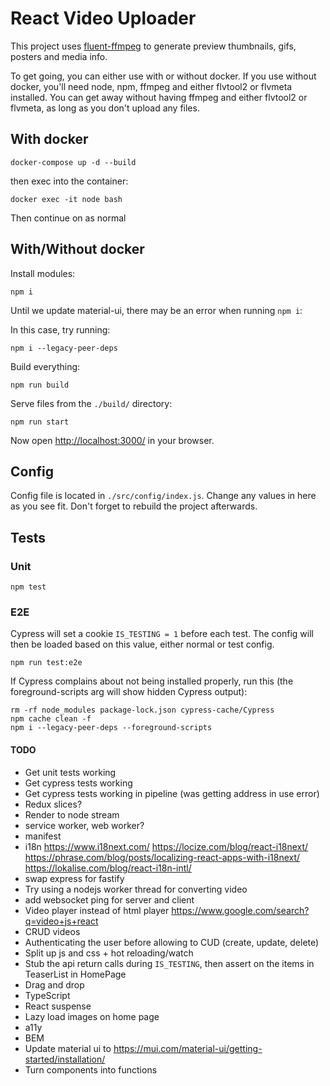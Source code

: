 # React Video Uploader

This project uses [fluent-ffmpeg](https://github.com/fluent-ffmpeg/node-fluent-ffmpeg) to generate preview thumbnails, gifs, posters and media info.

To get going, you can either use with or without docker.
If you use without docker, you'll need node, npm, ffmpeg and either flvtool2 or flvmeta installed.
You can get away without having ffmpeg and either flvtool2 or flvmeta, as long as you don't upload any files.

## With docker

```shell
docker-compose up -d --build
```

then exec into the container:

```shell
docker exec -it node bash
```

Then continue on as normal

## With/Without docker

Install modules:

```shell
npm i
```

Until we update material-ui, there may be an error when running `npm i`:

In this case, try running:

```shell
npm i --legacy-peer-deps
```

Build everything:

```shell
npm run build
```

Serve files from the `./build/` directory:

```shell
npm run start
```

Now open [http://localhost:3000/](http://localhost:3000/) in your browser.

## Config

Config file is located in `./src/config/index.js`. Change any values in here as you see fit. Don't forget to rebuild the project afterwards.

## Tests

### Unit

```shell
npm test
```

### E2E

Cypress will set a cookie `IS_TESTING = 1` before each test. The config will then be loaded based on this value, either normal or test config.

```shell
npm run test:e2e
```

If Cypress complains about not being installed properly, run this (the foreground-scripts arg will show hidden Cypress output):

```shell
rm -rf node_modules package-lock.json cypress-cache/Cypress
npm cache clean -f
npm i --legacy-peer-deps --foreground-scripts
```

#### TODO

* Get unit tests working
* Get cypress tests working
* Get cypress tests working in pipeline (was getting address in use error)
* Redux slices?
* Render to node stream
* service worker, web worker?
* manifest
* i18n https://www.i18next.com/ https://locize.com/blog/react-i18next/ https://phrase.com/blog/posts/localizing-react-apps-with-i18next/ https://lokalise.com/blog/react-i18n-intl/
* swap express for fastify
* Try using a nodejs worker thread for converting video
* add websocket ping for server and client
* Video player instead of html player https://www.google.com/search?q=video+js+react
* CRUD videos
* Authenticating the user before allowing to CUD (create, update, delete)
* Split up js and css + hot reloading/watch
* Stub the api return calls during `IS_TESTING`, then assert on the items in TeaserList in HomePage
* Drag and drop
* TypeScript
* React suspense
* Lazy load images on home page
* a11y
* BEM
* Update material ui to https://mui.com/material-ui/getting-started/installation/
* Turn components into functions
